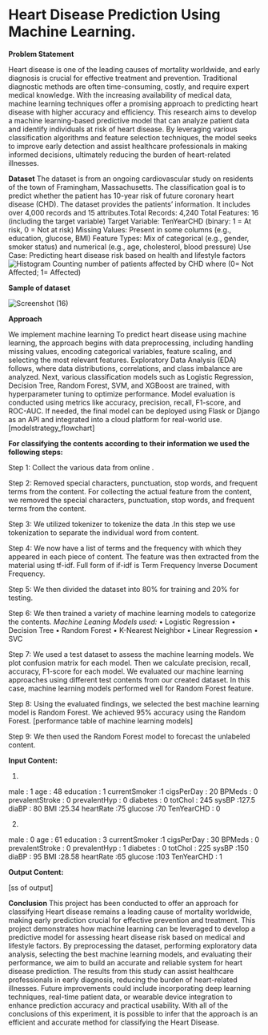 # Heart Disease Prediction Using Machine Learning.

**Problem Statement**

Heart disease is one of the leading causes of mortality worldwide, and early diagnosis is crucial for effective treatment and prevention. Traditional diagnostic methods are often time-consuming, costly, and require expert medical knowledge. With the increasing availability of medical data, machine learning techniques offer a promising approach to predicting heart disease with higher accuracy and efficiency. This research aims to develop a machine learning-based predictive model that can analyze patient data and identify individuals at risk of heart disease. By leveraging various classification algorithms and feature selection techniques, the model seeks to improve early detection and assist healthcare professionals in making informed decisions, ultimately reducing the burden of heart-related illnesses.

**Dataset**
The dataset is from an ongoing cardiovascular study on residents of the town of Framingham, Massachusetts. The classification goal is to predict whether the patient has 10-year risk of future coronary heart disease (CHD). The dataset provides the patients’ information. It includes over 4,000 records and 15 attributes.Total Records: 4,240
Total Features: 16 (including the target variable)
Target Variable: TenYearCHD (binary: 1 = At risk, 0 = Not at risk)
Missing Values: Present in some columns (e.g., education, glucose, BMI)
Feature Types: Mix of categorical (e.g., gender, smoker status) and numerical (e.g., age, cholesterol, blood pressure)
Use Case: Predicting heart disease risk based on health and lifestyle factors
![Histogram](https://github.com/user-attachments/assets/1d66f71c-88a9-407d-86c2-807d1ab99cee)
Counting number of patients affected by CHD where (0= Not Affected; 1= Affected)

**Sample of dataset**

![Screenshot (16)](https://github.com/user-attachments/assets/c93fa2f2-d5ff-46e1-a93a-8f8bd2d321c9)

**Approach**

We implement machine learning To predict heart disease using machine learning, the approach begins with data preprocessing, including handling missing values, encoding categorical variables, feature scaling, and selecting the most relevant features. Exploratory Data Analysis (EDA) follows, where data distributions, correlations, and class imbalance are analyzed. Next, various classification models such as Logistic Regression, Decision Tree, Random Forest, SVM, and XGBoost are trained, with hyperparameter tuning to optimize performance. Model evaluation is conducted using metrics like accuracy, precision, recall, F1-score, and ROC-AUC. If needed, the final model can be deployed using Flask or Django as an API and integrated into a cloud platform for real-world use.
[modelstrategy_flowchart]


**For classifying the contents according to their information we used the following steps:**

Step 1: Collect the various data from online .

Step 2: Removed special characters, punctuation, stop words, and frequent terms from the content. For collecting the actual feature from the content, we removed the special characters, punctuation, stop words, and frequent terms from the content. 

Step 3: We utilized tokenizer to tokenize the data .In this step we use tokenization to separate the individual word from content.

Step 4: We now have a list of terms and the frequency with which they appeared in each piece of content. The feature was then extracted from the material using tf-idf. Full form of if-idf is Term Frequency Inverse Document Frequency. 

Step 5: We then divided the dataset into 80% for training and 20% for testing. 

Step 6: We then trained a variety of machine learning models to categorize the contents. 
*Machine Leaning Models used:*
•	Logistic Regression
•	Decision Tree
•	Random Forest
•	K-Nearest Neighbor
•	Linear Regression
•	SVC

Step 7: We used a test dataset to assess the machine learning models. We plot confusion matrix for each model. Then we calculate precision, recall, accuracy, F1-score for each model. We evaluated our machine learning approaches using different test contents from our created dataset. In this case, machine learning models performed well for Random Forest feature. 

Step 8: Using the evaluated findings, we selected the best machine learning model is Random Forest. We achieved 95% accuracy using the Random Forest.
[performance table of machine learning models]

Step 9: We then used the Random Forest model to forecast the unlabeled content.

**Input Content:**

1. 

male : 1
age : 48
education : 1
currentSmoker :1
cigsPerDay : 20
BPMeds : 0
prevalentStroke : 0
prevalentHyp : 0 
diabetes : 0
totChol : 245
sysBP :127.5
diaBP : 80
BMI :25.34
heartRate :75
glucose :70
TenYearCHD :  0

2.

male : 0
age : 61
education : 3
currentSmoker :1
cigsPerDay : 30
BPMeds : 0
prevalentStroke : 0
prevalentHyp : 1
diabetes : 0
totChol : 225
sysBP :150
diaBP : 95
BMI :28.58
heartRate :65
glucose :103
TenYearCHD :  1

**Output Content:**

[ss of output]

**Conclusion**
This project has been conducted to offer an approach for classifying Heart disease remains a leading cause of mortality worldwide, making early prediction crucial for effective prevention and treatment. This project demonstrates how machine learning can be leveraged to develop a predictive model for assessing heart disease risk based on medical and lifestyle factors. By preprocessing the dataset, performing exploratory data analysis, selecting the best machine learning models, and evaluating their performance, we aim to build an accurate and reliable system for heart disease prediction. The results from this study can assist healthcare professionals in early diagnosis, reducing the burden of heart-related illnesses. Future improvements could include incorporating deep learning techniques, real-time patient data, or wearable device integration to enhance prediction accuracy and practical usability. With all of the conclusions of this experiment, it is possible to infer that the approach is an efficient and accurate method for classifying the Heart Disease. 

